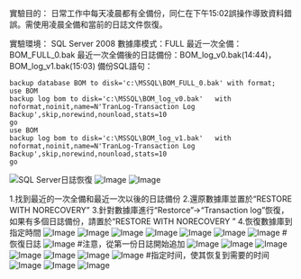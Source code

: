 
實驗目的：
日常工作中每天凌晨都有全備份，同仁在下午15:02誤操作導致資料錯誤。需使用凌晨全備和當前的日誌文件恢復。

實驗環境：
SQL Server 2008
數據庫模式：FULL
最近一次全備：BOM_FULL_0.bak
最近一次全備後的日誌備份：BOM_log_v0.bak(14:44)，BOM_log_v1.bak(15:03)
備份SQL語句：

    backup database BOM to disk='c:\MSSQL\BOM_FULL_0.bak' with format;
    use BOM
    backup log bom to disk='c:\MSSQL\BOM_log_v0.bak'   with noformat,noinit,name=N'TranLog-Transaction Log Backup',skip,norewind,nounload,stats=10
    go
    use BOM
    backup log bom to disk='c:\MSSQL\BOM_log_v1.bak'   with noformat,noinit,name=N'TranLog-Transaction Log Backup',skip,norewind,nounload,stats=10
    go
    
  ![SQL Server日誌恢復](https://github.com/user-attachments/assets/7469193d-ad2c-417e-a907-e01d9afcba62)
  ![Image](https://github.com/user-attachments/assets/1adbb839-7ea4-48aa-877a-d08bff0e5bce)
  ![Image](https://github.com/user-attachments/assets/abb1dfbb-4d19-47ee-88d7-bf77b3bc1945)

1.找到最近的一次全備和最近一次以後的日誌備份
2.還原數據庫並置於“RESTORE WITH NORECOVERY”
3.針對數據庫進行“Restorce”->“Transaction log”恢復，如果有多個日誌備份，請置於“RESTORE WITH NORECOVERY ”
4.恢復數據庫到指定時間
    ![Image](https://github.com/user-attachments/assets/1da09428-bc2e-49e6-a18b-2ba313ae1158)
    ![Image](https://github.com/user-attachments/assets/e05c3027-51a8-42aa-8ebe-5e2be4bd5d9c)
    ![Image](https://github.com/user-attachments/assets/44967daa-c0b7-408e-afb3-b5dc93c7ef43)
    ![Image](https://github.com/user-attachments/assets/37761e48-2a49-48b2-8796-b30f5305c624)
    ![Image](https://github.com/user-attachments/assets/2dd5ac10-1250-4018-90eb-f7880bc03c5f)
    ![Image](https://github.com/user-attachments/assets/06c59dd3-431f-485e-bbe6-01ce5dc56d06)
    ![Image](https://github.com/user-attachments/assets/3a98d94e-4b52-4439-9e29-6fd221a79ac3)
    #恢復日誌
    ![Image](https://github.com/user-attachments/assets/6aae0541-4ebd-477e-9ea8-8fd6576b7a81)
    #注意，從第一份日誌開始追加
    ![Image](https://github.com/user-attachments/assets/5c60c744-aba1-4d46-9b42-59b99fa494b9)
    ![Image](https://github.com/user-attachments/assets/f681bbeb-00af-4aa9-ac63-c24de7002455)
    ![Image](https://github.com/user-attachments/assets/b0b285ef-c2bf-415a-a3f7-edb67d02deef)
    ![Image](https://github.com/user-attachments/assets/88fc0703-e70b-44a3-b966-02f0ec9405ee)
    ![Image](https://github.com/user-attachments/assets/09a5441c-6a80-435b-8041-4b5d6d272575)
    ![Image](https://github.com/user-attachments/assets/9abddf5f-756d-45fd-b75f-01ab029ac6de)
    ![Image](https://github.com/user-attachments/assets/429f56e9-d56c-458e-8aba-31cdc3d8281a)
    #指定时间，使其恢复到需要的时间
    ![Image](https://github.com/user-attachments/assets/2816fc09-ad54-47b2-9b3b-64558f2bc7d4)
    ![Image](https://github.com/user-attachments/assets/4150939d-4fa6-4eea-8baa-8acee1cc2f14)
    ![Image](https://github.com/user-attachments/assets/8f28df04-36e6-45ac-a5da-6d56a7738ec6)
